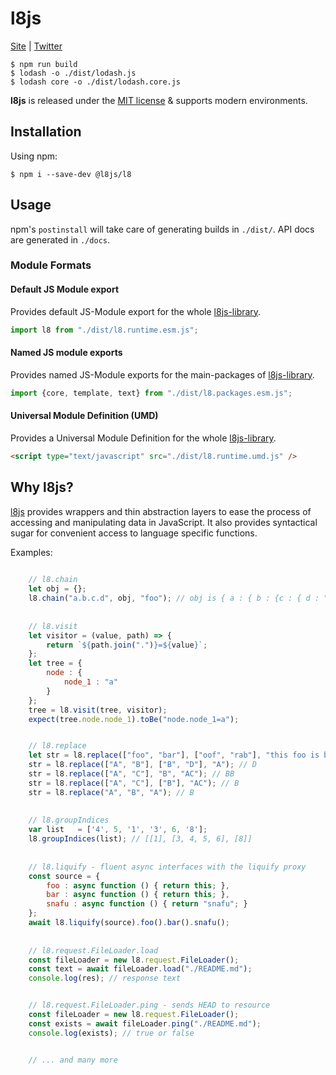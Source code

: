 # l8js

[Site](https://github.com/l8js/l8) |
[Twitter](https://twitter.com/ThorstenSuckow) 

```shell
$ npm run build
$ lodash -o ./dist/lodash.js
$ lodash core -o ./dist/lodash.core.js
```

**l8js** is released under the [MIT license](https://github.com/l8js/l8/blob/main/LICENSE.txt) & supports modern environments.


## Installation

Using npm:
```shell
$ npm i --save-dev @l8js/l8
```

## Usage
npm's `postinstall` will take care of generating builds in `./dist/`. API docs are generated in `./docs`.

### Module Formats
#### Default JS Module export
Provides default JS-Module export for the whole [l8js-library](https://github.com/l8js/l8).

```javascript
import l8 from "./dist/l8.runtime.esm.js";
```


#### Named JS module exports
Provides named JS-Module exports for the main-packages of [l8js-library](https://github.com/l8js/l8).

```javascript
import {core, template, text} from "./dist/l8.packages.esm.js";
```


#### Universal Module Definition (UMD)
Provides a Universal Module Definition for the whole [l8js-library](https://github.com/l8js/l8).

```html
<script type="text/javascript" src="./dist/l8.runtime.umd.js" />
```

## Why l8js?
[l8js](https://github.com/l8js/l8) provides wrappers and thin abstraction layers to ease the process of accessing and
manipulating data in JavaScript. It also provides syntactical sugar for convenient access to language
specific functions.

Examples:
```javascript
    
    // l8.chain
    let obj = {};
    l8.chain("a.b.c.d", obj, "foo"); // obj is { a : { b : {c : { d : "foo"}}}}
    
    
    // l8.visit
    let visitor = (value, path) => {
        return `${path.join(".")}=${value}`;
    };
    let tree = {
        node : {
            node_1 : "a"
        }
    };
    tree = l8.visit(tree, visitor);
    expect(tree.node.node_1).toBe("node.node_1=a");


    // l8.replace
    let str = l8.replace(["foo", "bar"], ["oof", "rab"], "this foo is bar"); // this oof is rab
    str = l8.replace(["A", "B"], ["B", "D"], "A"); // D
    str = l8.replace(["A", "C"], "B", "AC"); // BB
    str = l8.replace(["A", "C"], ["B"], "AC"); // B
    str = l8.replace("A", "B", "A"); // B    
    
    
    // l8.groupIndices
    var list   = ['4', 5, '1', '3', 6, '8'];
    l8.groupIndices(list); // [[1], [3, 4, 5, 6], [8]]
    
    
    // l8.liquify - fluent async interfaces with the liquify proxy  
    const source = {
        foo : async function () { return this; },
        bar : async function () { return this; },
        snafu : async function () { return "snafu"; }
    };
    await l8.liquify(source).foo().bar().snafu();
    
    
    // l8.request.FileLoader.load
    const fileLoader = new l8.request.FileLoader();
    const text = await fileLoader.load("./README.md");
    console.log(res); // response text


    // l8.request.FileLoader.ping - sends HEAD to resource
    const fileLoader = new l8.request.FileLoader();
    const exists = await fileLoader.ping("./README.md");
    console.log(exists); // true or false


    // ... and many more
```
